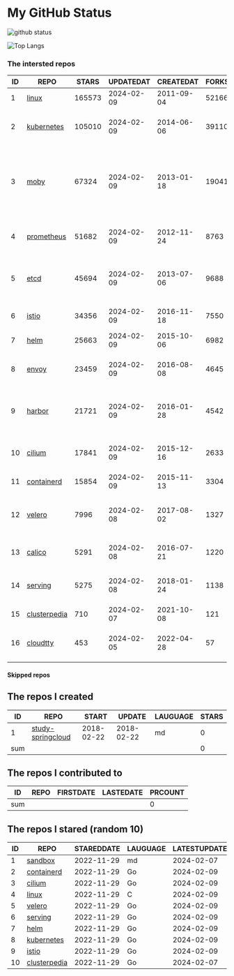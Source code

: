 # My GitHub Status

<img src="https://github-readme-stats-1.yihong0618.vercel.app/api?username=daoqingniu&show_icons=true&&&hide_title=true&count_private=true" alt="github status" />

![Top Langs](https://github-readme-stats-1.yihong0618.vercel.app/api/top-langs/?username=daoqingniu&layout=compact)

<!--START_SECTION:github_repos-->
### The intersted repos
| ID |                              REPO                               | STARS  | UPDATEDAT  | CREATEDAT  | FORKSCOUNT |                                                DESCRIPTIONS                                                |
|----|-----------------------------------------------------------------|--------|------------|------------|------------|------------------------------------------------------------------------------------------------------------|
|  1 | [linux](https://github.com/torvalds/linux)                      | 165573 | 2024-02-09 | 2011-09-04 |      52166 | Linux kernel source tree                                                                                   |
|  2 | [kubernetes](https://github.com/kubernetes/kubernetes)          | 105010 | 2024-02-09 | 2014-06-06 |      39110 | Production-Grade Container Scheduling and Management                                                       |
|  3 | [moby](https://github.com/moby/moby)                            |  67324 | 2024-02-09 | 2013-01-18 |      19041 | The Moby Project - a collaborative project for the container ecosystem to assemble container-based systems |
|  4 | [prometheus](https://github.com/prometheus/prometheus)          |  51682 | 2024-02-09 | 2012-11-24 |       8763 | The Prometheus monitoring system and time series database.                                                 |
|  5 | [etcd](https://github.com/etcd-io/etcd)                         |  45694 | 2024-02-09 | 2013-07-06 |       9688 | Distributed reliable key-value store for the most critical data of a distributed system                    |
|  6 | [istio](https://github.com/istio/istio)                         |  34356 | 2024-02-09 | 2016-11-18 |       7550 | Connect, secure, control, and observe services.                                                            |
|  7 | [helm](https://github.com/helm/helm)                            |  25663 | 2024-02-09 | 2015-10-06 |       6982 | The Kubernetes Package Manager                                                                             |
|  8 | [envoy](https://github.com/envoyproxy/envoy)                    |  23459 | 2024-02-09 | 2016-08-08 |       4645 | Cloud-native high-performance edge/middle/service proxy                                                    |
|  9 | [harbor](https://github.com/goharbor/harbor)                    |  21721 | 2024-02-09 | 2016-01-28 |       4542 | An open source trusted cloud native registry project that stores, signs, and scans content.                |
| 10 | [cilium](https://github.com/cilium/cilium)                      |  17841 | 2024-02-09 | 2015-12-16 |       2633 | eBPF-based Networking, Security, and Observability                                                         |
| 11 | [containerd](https://github.com/containerd/containerd)          |  15854 | 2024-02-09 | 2015-11-13 |       3304 | An open and reliable container runtime                                                                     |
| 12 | [velero](https://github.com/vmware-tanzu/velero)                |   7996 | 2024-02-08 | 2017-08-02 |       1327 | Backup and migrate Kubernetes applications and their persistent volumes                                    |
| 13 | [calico](https://github.com/projectcalico/calico)               |   5291 | 2024-02-08 | 2016-07-21 |       1220 | Cloud native networking and network security                                                               |
| 14 | [serving](https://github.com/knative/serving)                   |   5275 | 2024-02-08 | 2018-01-24 |       1138 | Kubernetes-based, scale-to-zero, request-driven compute                                                    |
| 15 | [clusterpedia](https://github.com/clusterpedia-io/clusterpedia) |    710 | 2024-02-07 | 2021-10-08 |        121 | The Encyclopedia of Kubernetes clusters                                                                    |
| 16 | [cloudtty](https://github.com/cloudtty/cloudtty)                |    453 | 2024-02-05 | 2022-04-28 |         57 | A Friendly Kubernetes CloudShell (Web Terminal) !                                                          |



#### Skipped repos
<!--END_SECTION:github_repos-->

<!--START_SECTION:my_github-->
## The repos I created
| ID  |                                 REPO                                 |   START    |   UPDATE   | LAUGUAGE | STARS |
|-----|----------------------------------------------------------------------|------------|------------|----------|-------|
|   1 | [study-springcloud](https://github.com/daoqingniu/study-springcloud) | 2018-02-22 | 2018-02-22 | md       |     0 |
| sum |                                                                      |            |            |          |     0 |

## The repos I contributed to
| ID  | REPO | FIRSTDATE | LASTEDATE | PRCOUNT |
|-----|------|-----------|-----------|---------|
| sum |      |           |           |       0 |

## The repos I stared (random 10)
| ID |                              REPO                               | STAREDDATE | LAUGUAGE | LATESTUPDATE |
|----|-----------------------------------------------------------------|------------|----------|--------------|
|  1 | [sandbox](https://github.com/cncf/sandbox)                      | 2022-11-29 | md       | 2024-02-07   |
|  2 | [containerd](https://github.com/containerd/containerd)          | 2022-11-29 | Go       | 2024-02-09   |
|  3 | [cilium](https://github.com/cilium/cilium)                      | 2022-11-29 | Go       | 2024-02-09   |
|  4 | [linux](https://github.com/torvalds/linux)                      | 2022-11-29 | C        | 2024-02-09   |
|  5 | [velero](https://github.com/vmware-tanzu/velero)                | 2022-11-29 | Go       | 2024-02-09   |
|  6 | [serving](https://github.com/knative/serving)                   | 2022-11-29 | Go       | 2024-02-09   |
|  7 | [helm](https://github.com/helm/helm)                            | 2022-11-29 | Go       | 2024-02-09   |
|  8 | [kubernetes](https://github.com/kubernetes/kubernetes)          | 2022-11-29 | Go       | 2024-02-09   |
|  9 | [istio](https://github.com/istio/istio)                         | 2022-11-29 | Go       | 2024-02-09   |
| 10 | [clusterpedia](https://github.com/clusterpedia-io/clusterpedia) | 2022-11-29 | Go       | 2024-02-07   |

<!--END_SECTION:my_github-->
